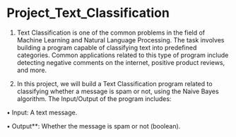 # Project_Text_Classification
1. Text Classification is one of the common problems in the field of Machine Learning and Natural Language Processing. The task involves building a program capable of classifying text into predefined categories. Common applications related to this type of program include detecting negative comments on the internet, positive product reviews, and more.

2. In this project, we will build a Text Classification program related to classifying whether a message is spam or not, using the Naive Bayes algorithm. The Input/Output of the program includes:
   
• Input: A text message.

• Output**: Whether the message is spam or not (boolean).
